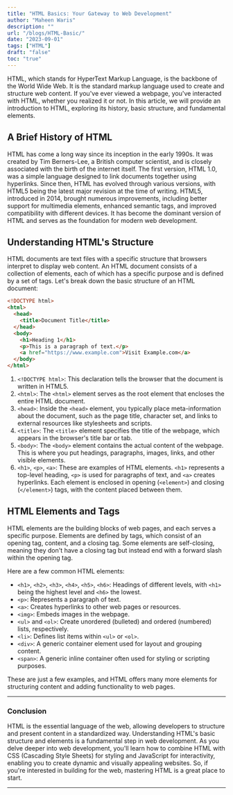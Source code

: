 ```yaml
---
title: "HTML Basics: Your Gateway to Web Development"
author: "Maheen Waris"
description: ""
url: "/blogs/HTML-Basic/"
date: "2023-09-01"
tags: ["HTML"]
draft: "false"
toc: "true"
---
```


HTML, which stands for HyperText Markup Language, is the backbone of the World Wide Web. It is the standard markup language used to create and structure web content. If you've ever viewed a webpage, you've interacted with HTML, whether you realized it or not. In this article, we will provide an introduction to HTML, exploring its history, basic structure, and fundamental elements.

## A Brief History of HTML

HTML has come a long way since its inception in the early 1990s. It was created by Tim Berners-Lee, a British computer scientist, and is closely associated with the birth of the internet itself. The first version, HTML 1.0, was a simple language designed to link documents together using hyperlinks. Since then, HTML has evolved through various versions, with HTML5 being the latest major revision at the time of writing.
HTML5, introduced in 2014, brought numerous improvements, including better support for multimedia elements, enhanced semantic tags, and improved compatibility with different devices. It has become the dominant version of HTML and serves as the foundation for modern web development.

## Understanding HTML's Structure

HTML documents are text files with a specific structure that browsers interpret to display web content. An HTML document consists of a collection of elements, each of which has a specific purpose and is defined by a set of tags. Let's break down the basic structure of an HTML document:

```html
<!DOCTYPE html>
<html>
  <head>
    <title>Document Title</title>
  </head>
  <body>
    <h1>Heading 1</h1>
    <p>This is a paragraph of text.</p>
    <a href="https://www.example.com">Visit Example.com</a>
  </body>
</html>
```

1. `<!DOCTYPE html>`: This declaration tells the browser that the document is written in HTML5.
2. `<html>`: The `<html>` element serves as the root element that encloses the entire HTML document.
3. `<head>`: Inside the `<head>` element, you typically place meta-information about the document, such as the page title, character set, and links to external resources like stylesheets and scripts.
4. `<title>`: The `<title>` element specifies the title of the webpage, which appears in the browser's title bar or tab.
5. `<body>`: The `<body>` element contains the actual content of the webpage. This is where you put headings, paragraphs, images, links, and other visible elements.
6. `<h1>`, `<p>`, `<a>`: These are examples of HTML elements. `<h1>` represents a top-level heading, `<p>` is used for paragraphs of text, and `<a>` creates hyperlinks. Each element is enclosed in opening (`<element>`) and closing (`</element>`) tags, with the content placed between them.

## HTML Elements and Tags

HTML elements are the building blocks of web pages, and each serves a specific purpose. Elements are defined by tags, which consist of an opening tag, content, and a closing tag. Some elements are self-closing, meaning they don't have a closing tag but instead end with a forward slash within the opening tag.

Here are a few common HTML elements:

- `<h1>`, `<h2>`, `<h3>`, `<h4>`, `<h5>`, `<h6>`: Headings of different levels, with `<h1>` being the highest level and `<h6>` the lowest.
- `<p>`: Represents a paragraph of text.
- `<a>`: Creates hyperlinks to other web pages or resources.
- `<img>`: Embeds images in the webpage.
- `<ul>` and `<ol>`: Create unordered (bulleted) and ordered (numbered) lists, respectively.
- `<li>`: Defines list items within `<ul>` or `<ol>`.
- `<div>`: A generic container element used for layout and grouping content.
- `<span>`: A generic inline container often used for styling or scripting purposes.

These are just a few examples, and HTML offers many more elements for structuring content and adding functionality to web pages.

<hr>

### Conclusion

HTML is the essential language of the web, allowing developers to structure and present content in a standardized way. Understanding HTML's basic structure and elements is a fundamental step in web development. As you delve deeper into web development, you'll learn how to combine HTML with CSS (Cascading Style Sheets) for styling and JavaScript for interactivity, enabling you to create dynamic and visually appealing websites. So, if you're interested in building for the web, mastering HTML is a great place to start.

<script src="https://utteranc.es/client.js"
        repo="maheenwaris/Website"
        issue-term="pathname"
        theme="github-dark"
        crossorigin="anonymous"
        async>
</script>

---
